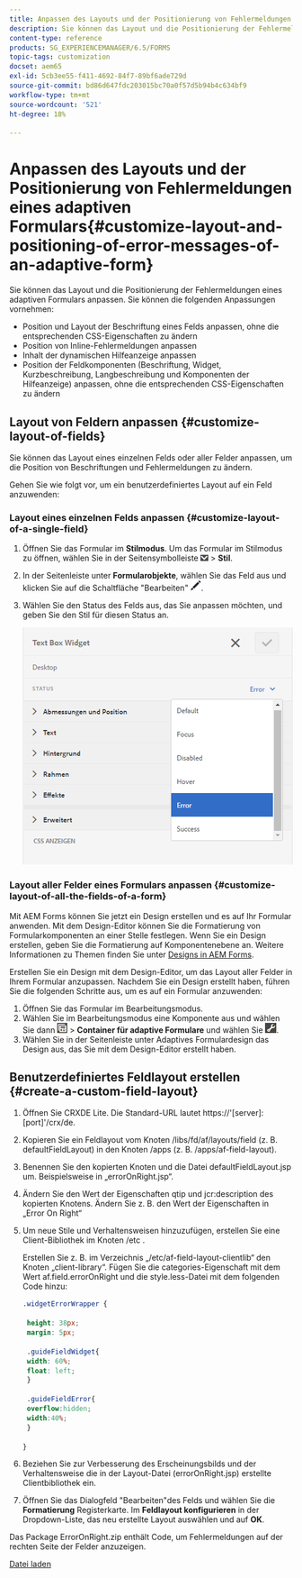 ```yaml
---
title: Anpassen des Layouts und der Positionierung von Fehlermeldungen eines adaptiven Formulars
description: Sie können das Layout und die Positionierung der Fehlermeldungen eines adaptiven Formulars anpassen.
content-type: reference
products: SG_EXPERIENCEMANAGER/6.5/FORMS
topic-tags: customization
docset: aem65
exl-id: 5cb3ee55-f411-4692-84f7-89bf6ade729d
source-git-commit: bd86d647fdc203015bc70a0f57d5b94b4c634bf9
workflow-type: tm+mt
source-wordcount: '521'
ht-degree: 18%

---
```


# Anpassen des Layouts und der Positionierung von Fehlermeldungen eines adaptiven Formulars{#customize-layout-and-positioning-of-error-messages-of-an-adaptive-form}

Sie können das Layout und die Positionierung der Fehlermeldungen eines adaptiven Formulars anpassen. Sie können die folgenden Anpassungen vornehmen:

* Position und Layout der Beschriftung eines Felds anpassen, ohne die entsprechenden CSS-Eigenschaften zu ändern
* Position von Inline-Fehlermeldungen anpassen
* Inhalt der dynamischen Hilfeanzeige anpassen
* Position der Feldkomponenten (Beschriftung, Widget, Kurzbeschreibung, Langbeschreibung und Komponenten der Hilfeanzeige) anpassen, ohne die entsprechenden CSS-Eigenschaften zu ändern

## Layout von Feldern anpassen {#customize-layout-of-fields}

Sie können das Layout eines einzelnen Felds oder aller Felder anpassen, um die Position von Beschriftungen und Fehlermeldungen zu ändern.

Gehen Sie wie folgt vor, um ein benutzerdefiniertes Layout auf ein Feld anzuwenden:

### Layout eines einzelnen Felds anpassen {#customize-layout-of-a-single-field}

1. Öffnen Sie das Formular im **Stilmodus**. Um das Formular im Stilmodus zu öffnen, wählen Sie in der Seitensymbolleiste ![Arbeitsfläche-Dropdown](assets/canvas-drop-down.png) > **Stil**.
1. In der Seitenleiste unter **Formularobjekte**, wählen Sie das Feld aus und klicken Sie auf die Schaltfläche &quot;Bearbeiten&quot; ![edit-button](assets/edit-button.png).
1. Wählen Sie den Status des Felds aus, das Sie anpassen möchten, und geben Sie den Stil für diesen Status an.

   ![Festlegen des Inline-Stils für ein Feld](assets/edit-error-state.png)

### Layout aller Felder eines Formulars anpassen {#customize-layout-of-all-the-fields-of-a-form}

Mit AEM Forms können Sie jetzt ein Design erstellen und es auf Ihr Formular anwenden. Mit dem Design-Editor können Sie die Formatierung von Formularkomponenten an einer Stelle festlegen. Wenn Sie ein Design erstellen, geben Sie die Formatierung auf Komponentenebene an. Weitere Informationen zu Themen finden Sie unter [Designs in AEM Forms](../../forms/using/themes.md).

Erstellen Sie ein Design mit dem Design-Editor, um das Layout aller Felder in Ihrem Formular anzupassen. Nachdem Sie ein Design erstellt haben, führen Sie die folgenden Schritte aus, um es auf ein Formular anzuwenden:

1. Öffnen Sie das Formular im Bearbeitungsmodus.
1. Wählen Sie im Bearbeitungsmodus eine Komponente aus und wählen Sie dann ![Feldebene](assets/field-level.png) > **Container für adaptive Formulare** und wählen Sie ![cmppr](assets/cmppr.png).
1. Wählen Sie in der Seitenleiste unter Adaptives Formulardesign das Design aus, das Sie mit dem Design-Editor erstellt haben.

## Benutzerdefiniertes Feldlayout erstellen {#create-a-custom-field-layout}

1. Öffnen Sie CRXDE Lite. Die Standard-URL lautet https://&#39;[server]:[port]&#39;/crx/de.
1. Kopieren Sie ein Feldlayout vom Knoten /libs/fd/af/layouts/field (z. B. defaultFieldLayout) in den Knoten /apps (z. B. /apps/af-field-layout).
1. Benennen Sie den kopierten Knoten und die Datei defaultFieldLayout.jsp um. Beispielsweise in „errorOnRight.jsp“. 

1. Ändern Sie den Wert der Eigenschaften qtip und jcr:description des kopierten Knotens. Ändern Sie z. B. den Wert der Eigenschaften in „Error On Right“ 

1. Um neue Stile und Verhaltensweisen hinzuzufügen, erstellen Sie eine Client-Bibliothek im Knoten /etc .

   Erstellen Sie z. B. im Verzeichnis „/etc/af-field-layout-clientlib“ den Knoten „client-library“. Fügen Sie die categories-Eigenschaft mit dem Wert af.field.errorOnRight und die style.less-Datei mit dem folgenden Code hinzu:

   ```css
   .widgetErrorWrapper {
   
    height: 38px;
    margin: 5px;
   
    .guideFieldWidget{
    width: 60%;
    float: left; 
    }
   
    .guideFieldError{
    overflow:hidden;
    width:40%; 
    }
   
   }
   ```

1. Beziehen Sie zur Verbesserung des Erscheinungsbilds und der Verhaltensweise die in der Layout-Datei (errorOnRight.jsp) erstellte Clientbibliothek ein.
1. Öffnen Sie das Dialogfeld &quot;Bearbeiten&quot;des Felds und wählen Sie die **Formatierung** Registerkarte. Im **Feldlayout konfigurieren** in der Dropdown-Liste, das neu erstellte Layout auswählen und auf **OK**.

Das Package ErrorOnRight.zip enthält Code, um Fehlermeldungen auf der rechten Seite der Felder anzuzeigen.

[Datei laden](assets/erroronright.zip)
